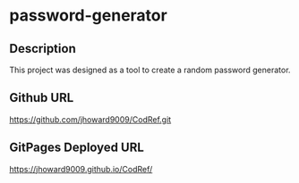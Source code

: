 # password-generator

## Description 

This project was designed as a tool to create a random password generator. 
 
## Github URL
https://github.com/jhoward9009/CodRef.git


## GitPages Deployed URL
https://jhoward9009.github.io/CodRef/


